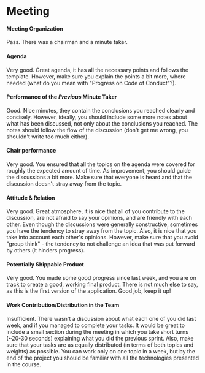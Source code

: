 # Meeting
#### Meeting Organization
Pass.
There was a chairman and a minute taker.

#### Agenda 
Very good.
Great agenda, it has all the necessary points and follows the template. However, make sure you explain the points a bit more, where needed (what do you mean with "Progress on Code of Conduct"?). 

#### Performance of the *Previous* Minute Taker
Good.
Nice minutes, they contain the conclusions you reached clearly and concisely. However, ideally, you should include some more notes about what has been discussed, not only about the conclusions you reached. The notes should follow the flow of the discussion (don't get me wrong, you shouldn't write too much either). 

#### Chair performance
Very good.
You ensured that all the topics on the agenda were covered for roughly the expected amount of time. As improvement, you should guide the discussions a bit more. Make sure that everyone is heard and that the discussion doesn't stray away from the topic.

#### Attitude & Relation
Very good. 
Great atmosphere, it is nice that all of you contribute to the discussion, are not afraid to say your opinions, and are friendly with each other. Even though the discussions were generally constructive, sometimes you have the tendency to stray away from the topic. Also, it is nice that you take into account each other's opinions. However, make sure that you avoid "group think" - the tendency to not challenge an idea that was put forward by others (it hinders progress).

#### Potentially Shippable Product
Very good.
You made some good progress since last week, and you are on track to create a good, working final product. There is not much else to say, as this is the first version of the application. Good job, keep it up!

#### Work Contribution/Distribution in the Team
Insufficient.
There wasn't a discussion about what each one of you did last week, and if you managed to complete your tasks. It would be great to include a small section during the meeting in which you take short turns (~20-30 seconds) explaining what you did the previous sprint. Also, make sure that your tasks are as equally distributed (in terms of both topics and weights) as possible. You can work only on one topic in a week, but by the end of the project you should be familiar with all the technologies presented in the course.


